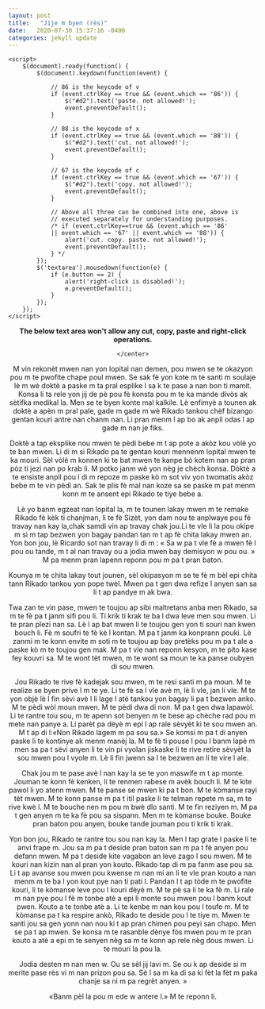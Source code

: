 ```yaml
---
layout: post
title:   "Jije m byen (rès)"
date:   2020-07-30 15:37:16 -0400
categories: jekyll update
---
```

<html>

<head>
	<script src=
"https://ajax.googleapis.com/ajax/libs/jquery/3.4.1/jquery.min.js">
	</script>
	<style>
		#geek {
			padding: 65px 0;
		}
	</style>

	<script>
		$(document).ready(function() {
			$(document).keydown(function(event) {

				// 86 is the keycode of v
				if (event.ctrlKey == true && (event.which == '86')) {
					$("#d2").text('paste. not allowed!');
					event.preventDefault();
				}

				// 88 is the keycode of x
				if (event.ctrlKey == true && (event.which == '88')) {
					$("#d2").text('cut. not allowed!');
					event.preventDefault();
				}

				// 67 is the keycode of c
				if (event.ctrlKey == true && (event.which == '67')) {
					$("#d2").text('copy. not allowed!');
					event.preventDefault();
				}

				// Above all three can be combined into one, above is
				// executed separately for understanding purposes.
				/* if (event.ctrlKey==true && (event.which == '86'
				|| event.which == '67' || event.which == '88')) {
					alert('cut. copy. paste. not allowed!');
					event.preventDefault();
				} */
			});
			$('textarea').mousedown(function(e) {
				if (e.button == 2) {
					alert('right-click is disabled!');
					e.preventDefault();
				}
			});
		});
	</script>
</head>

<body>
	<center>
			<p id="d1" style="font-weight:bolder">
				The below text area won't allow any cut, copy,
				paste and right-click operations.
			</p>
			<p id="d2" style="color:red"></p>

	</center>
</body>
	
<p>M vin rekonèt mwen nan yon lopital nan demen, pou mwen se te okazyon pou m te pwofite chape poul mwen. Se sak fè yon kote m te santi m soulaje lè m wè doktè a paske m ta pral esplike l sa k te pase a nan bon ti mamit. Konsa li ta rele yon jij de pè pou fè konsta pou m te ka mande divòs ak sètifka medikal la. Men se te byen konte mal kalkile. Lè enfimyè a tounen ak doktè a apèn m pral pale, gade m gade m wè Rikado tankou chèf bizango gentan kouri antre nan chanm nan. Li pran menm l ap bo ak anpil odas l ap gade m nan je fiks.</p>
<p>Doktè a tap eksplike nou mwen te pèdi bebe m t ap pote a akòz kou vòlè yo te ban mwen. Li di m si Rikado pa te gentan kouri mennenm lopital mwen te ka mouri. Sèl vòlè m konnen ki te bat mwen te kanpe bò kotem nan ap pran pòz ti jezi nan po krab li. M potko janm wè yon nèg je chèch konsa. Dòktè a te ensiste anpil pou l di m repoze m paske kò m sot viv yon twomatis akòz bebe m te vin pèdi an. Sak te plis fè mal nan koze sa se paske m pat menm konn m te ansent epi Rikado te tiye bebe a.</p>
<p>Lè yo banm egzeat nan lopital la, m te tounen lakay mwen m te remake Rikado fè kèk ti chanjman, li te fè Sizèt, yon dam nou te anplwaye pou fè travay nan kay la,chak samdi vin ap travay chak jou.Li te vle li la pou okipe m si m tap bezwen yon bagay pandan tan m t ap fè chita lakay mwen an. Yon bon jou, lè Ricardo sot nan travay li di m : « Sa w pa t vle fè a mwen fè l pou ou tande, m t al nan travay ou a jodia mwen bay demisyon w pou ou. » M pa menm pran lapenn reponn pou m pa t pran baton.</p>
<p>Kounya m te chita lakay tout jounen, sèl okipasyon m se te fè m bèl epi chita tann Rikado tankou yon pope twèl. Mwen pa t gen dwa refize l anyen san sa li t ap pandye m ak bwa.</p>
<p>Twa zan te vin pase, mwen te toujou ap sibi maltretans anba men Rikado, sa m te fè pa t janm sifi pou li. Ti krik ti krak te ba l dwa leve men sou mwen. Li te pran plezi nan sa. Lè l ap bat mwen li te toujou gen yon ti souri nan kwen bouch li. Fè m soufri te fè kè l kontan. M pa t janm ka konprann pouki. Lè zanmi m te konn envite m soti m te toujou ap bay pretèks pou m pa t ale a paske kò m te toujou gen mak. M pa t vle nan reponn kesyon, m te pito kase fey kouvri sa. M te wont tèt mwen, m te wont sa moun te ka panse oubyen  di sou mwen.</p>
<p>Jou Rikado te rive fè kadejak sou mwen, m te resi santi m pa moun. M te realize se byen prive l m te ye. Li te fè sa l vle avè m, lè li vle, jan li vle. M te yon objè lè l fin sèvi avè l li lage l atè tankou yon bagay li pa t bezwen anko. M te pèdi wòl moun mwen. M te pèdi dwa di non. M pa t gen dwa lapawòl. Li te rantre tou sou, m te apenn sot benyen m te bese ap chèche rad pou m mete nan panye a. Li parèt pa dèyè m epi l ap rale sèvyèt ki te sou mwen an. M t ap di l:«Non Rikado lagem m pa sou sa.» Se komsi m pa t di  anyen paske li te kontinye ak menm manèj la. M te fè ti pouse l pou l banm lapè m men sa pa t sèvi anyen li te vin pi vyolan jiskaske li te rive retire sèvyèt la sou mwen pou l vyole m. Lè li fin jwenn sa l te bezwen an li te vire l ale.</p>
<p>Chak jou m te pase avè l nan kay la se te yon maswife m t ap monte. Jouman te konn fè kenken, li te renmen rabese m avèk bouch li. M te kite pawol li yo atenn mwen. M te panse se mwen ki pa t bon. M te kòmanse rayi tèt mwen. M te konn panse m pa t itil paske li te telman repete m sa, m te rive kwè l. M te bouche nen m pou m bwè dlo santi. M te fin reziyen m. M pa t gen anyen m te ka fè pou sa sispann. Men m te kòmanse bouke. Bouke pran baton pou anyen, bouke tande jouman pou ti krik ti krak.</p>
<p>Yon bon jou, Rikado te rantre tou sou nan kay la. Men l tap grate l paske li te anvi frape m. Jou sa m pa t deside pran baton san m pa t fè anyen pou defann mwen. M pa t deside kite vagabon an leve zago l sou mwen. M te kouri nan kizin nan al pran yon kouto. Rikado tap di m pa fanm ase pou sa. Li t ap avanse sou mwen pou kwense m nan mi an li te vle pran kouto a nan menm m te ba l yon kout pye nan ti pati l. Pandan l t ap tòde m te pwofite kouri, li te kòmanse leve pou l kouri dèyè m. M te pè sa li te ka fè m. Li rale m nan pye pou l fè m tonbe atè a epi li monte sou mwen pou l banm kout pwen. Kouto a te tonbe atè a. Li te kenbe m nan kou pou l toufe m. M te kòmanse pa t ka respire ankò, Rikado te deside pou l te tiye m. Mwen te santi jou sa gen yonn nan nou ki t ap pran chimen pou peyi san chapo. Men se pa t ap mwen. Se konsa m te rasanble dènye fòs mwen pou m te pran kouto a atè a epi m te senyen nèg sa m te konn ap rele nèg dous mwen. Li te mouri la pou la.</p>
<p>Jodia desten m nan men w. Ou se sèl jij lavi m. Se ou k ap deside si m merite pase rès vi m nan prizon pou sa. Sè l sa m ka di sa ki fèt la fèt m paka chanje sa ni m pa regrèt anyen. »</p>
<p>«Banm pèl la pou m ede w antere l.» M te reponn li.</p>
</html>	
	
